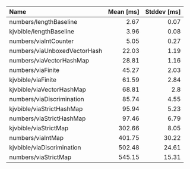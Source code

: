 | Name                         |   Mean [ms] |   Stddev [ms] |
|:-----------------------------|------------:|--------------:|
| numbers/lengthBaseline       |        2.67 |          0.07 |
| kjvbible/lengthBaseline      |        3.96 |          0.08 |
| numbers/viaIntCounter        |        5.05 |          0.27 |
| numbers/viaUnboxedVectorHash |       22.03 |          1.19 |
| numbers/viaVectorHashMap     |       28.81 |          1.16 |
| numbers/viaFinite            |       45.27 |          2.03 |
| kjvbible/viaFinite           |       61.59 |          2.84 |
| kjvbible/viaVectorHashMap    |       68.81 |          2.8  |
| numbers/viaDiscrimination    |       85.74 |          4.55 |
| kjvbible/viaStrictHashMap    |       95.94 |          5.23 |
| numbers/viaStrictHashMap     |       97.46 |          6.79 |
| kjvbible/viaStrictMap        |      302.66 |          8.05 |
| numbers/viaIntMap            |      401.75 |         30.22 |
| kjvbible/viaDiscrimination   |      502.48 |         24.61 |
| numbers/viaStrictMap         |      545.15 |         15.31 |